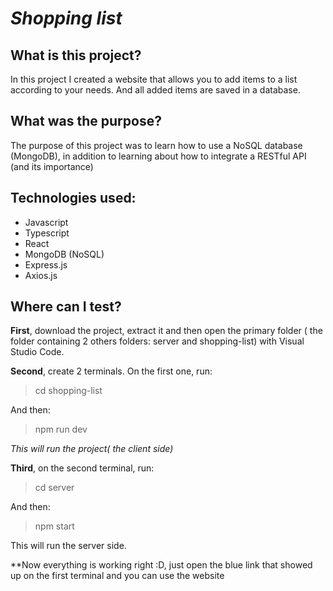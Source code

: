 # *Shopping list*

## What is this project?
In this project I created a website that allows you to add items to a list according to your needs. And all added items are saved in a database.

## What was the purpose?
The purpose of this project was to learn how to use a NoSQL database (MongoDB), in addition to learning about how to integrate a RESTful API (and its importance)

## Technologies used:
<ul>
   <li>Javascript</li>
   <li>Typescript</li>
   <li>React</li>
   <li>MongoDB (NoSQL)</li>
   <li>Express.js</li>
   <li>Axios.js</li>  
</ul>

## Where can I test?

**First**, download the project, extract it and then open the primary folder ( the folder containing 2 others folders: server and shopping-list) with Visual Studio Code.
   
**Second**, create 2 terminals. On the first one, run:
   
> cd shopping-list

And then:

> npm run dev

*This will run the project( the client side)*

**Third**, on the second terminal, run:

>cd server

And then:

>npm start

This will run the server side.

**Now everything is working right :D, just open the blue link that showed up on the first terminal and you can use the website
